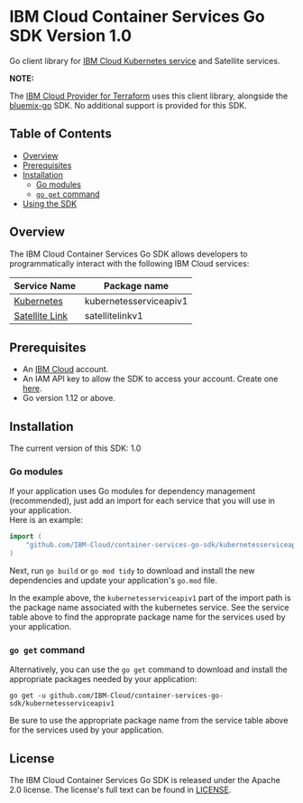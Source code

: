 # IBM Cloud Container Services Go SDK Version 1.0 

Go client library for [IBM Cloud Kubernetes service](https://cloud.ibm.com/apidocs/kubernetes) and Satellite services.

**NOTE:**

The [IBM Cloud Provider for Terraform](https://github.com/IBM-Cloud/terraform-provider-ibm) uses this client library, alongside the [bluemix-go](https://github.com/IBM-Cloud/bluemix-go) SDK.  No additional support is provided for this SDK.

## Table of Contents
<!--
  The TOC below is generated using the `markdown-toc` node package.

      https://github.com/jonschlinkert/markdown-toc

  You should regenerate the TOC after making changes to this file.

      npx markdown-toc -i README.md
  -->

<!-- toc -->

- [Overview](#overview)
- [Prerequisites](#prerequisites)
- [Installation](#installation)
  * [Go modules](#go-modules)
  * [`go get` command](#go-get-command)
- [Using the SDK](#using-the-sdk)

<!-- tocstop -->

## Overview

The IBM Cloud Container Services Go SDK allows developers to programmatically interact with the following IBM Cloud services:

Service Name | Package name 
--- | --- 
[Kubernetes](https://cloud.ibm.com/apidocs/kubernetes) | kubernetesserviceapiv1
[Satellite Link](https://cloud.ibm.com/docs/satellite?topic=satellite-link-location-cloud) | satellitelinkv1

## Prerequisites

[ibm-cloud-onboarding]: https://cloud.ibm.com/registration

* An [IBM Cloud][ibm-cloud-onboarding] account.
* An IAM API key to allow the SDK to access your account. Create one
[here](https://cloud.ibm.com/iam/apikeys).
* Go version 1.12 or above.

## Installation
The current version of this SDK: 1.0

### Go modules  
If your application uses Go modules for dependency management (recommended), just add an import for each service 
that you will use in your application.  
Here is an example:

```go
import (
	"github.com/IBM-Cloud/container-services-go-sdk/kubernetesserviceapiv1"
)
```
Next, run `go build` or `go mod tidy` to download and install the new dependencies and update your application's
`go.mod` file.  

In the example above, the `kubernetesserviceapiv1` part of the import path is the package name
associated with the kubernetes service.
See the service table above to find the approprate package name for the services used by your application.

### `go get` command  
Alternatively, you can use the `go get` command to download and install the appropriate packages needed by your application:
```
go get -u github.com/IBM-Cloud/container-services-go-sdk/kubernetesserviceapiv1
```
Be sure to use the appropriate package name from the service table above for the services used by your application.


## License

The IBM Cloud Container Services Go SDK is released under the Apache 2.0 license.
The license's full text can be found in [LICENSE](LICENSE).
